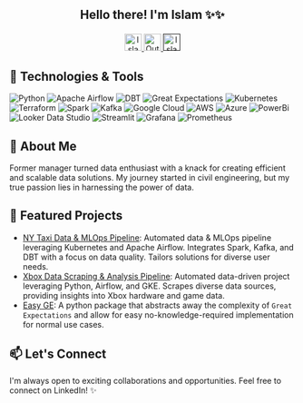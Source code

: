 ## <p align="center">Hello there! I'm Islam ✨✨</p>
  
<p align="center">
  <a href="https://www.linkedin.com/in/islam-elsayed-ba7692240/">
    <img src="https://user-images.githubusercontent.com/107177143/190924452-6a38dc8b-a54c-4a12-ace9-e82e2f138850.svg" alt="Islam's LinkedIn" height="30px"/>
  </a>
  <a href="elsayed.is@outlook.com">
    <img src="https://github.com/Elsayed91/Lestrang1991/assets/107177143/6004dc58-e62e-417e-b2b2-0122d2d4ce10" alt="Outlook" height="30px"/>
  </a>
    <a href="">
    <img src="https://github.com/Elsayed91/Elsayed91/assets/107177143/12215be1-807d-4e24-a2b9-b994726efd6f" alt="Islam's Portfolio" height="30px"/>
  </a>
</p>


<!-- Technologies -->
## 🔧 Technologies & Tools
![Python](https://img.shields.io/badge/Python-3776AB?style=flat&logo=python&logoColor=white) 
![Apache Airflow](https://img.shields.io/badge/Apache%20Airflow-017CEE?style=flat&logo=apache-airflow&logoColor=white)
![DBT](https://img.shields.io/badge/DBT-F47A20?style=flat&logo=dbt&logoColor=white) 
![Great Expectations](https://img.shields.io/badge/Great%20Expectations-31517A?style=flat&logo=python&logoColor=white)
![Kubernetes](https://img.shields.io/badge/Kubernetes-326CE5?style=flat&logo=kubernetes&logoColor=white) 
![Terraform](https://img.shields.io/badge/Terraform-623CE4?style=flat&logo=terraform&logoColor=white)
![Spark](https://img.shields.io/badge/Spark-E25A1C?style=flat&logo=apache-spark&logoColor=white) 
![Kafka](https://img.shields.io/badge/Apache%20Kafka-000000?style=flat&logo=apache-kafka&logoColor=white)
![Google Cloud](https://img.shields.io/badge/Google%20Cloud-4285F4?style=flat&logo=google-cloud&logoColor=white) 
![AWS](https://img.shields.io/badge/AWS-232F3E?style=flat&logo=amazon-aws&logoColor=white) 
![Azure](https://img.shields.io/badge/Azure-0078D4?style=flat&logo=microsoft-azure&logoColor=white)
![PowerBi](https://img.shields.io/badge/PowerBi-F2C811?style=flat&logo=power-bi&logoColor=white) 
![Looker Data Studio](https://img.shields.io/badge/Looker%20Data%20Studio-000000?style=flat&logo=looker&logoColor=white)
![Streamlit](https://img.shields.io/badge/Streamlit-FF4B4B?style=flat&logo=streamlit&logoColor=white)
![Grafana](https://img.shields.io/badge/Grafana-F46800?style=flat&logo=grafana&logoColor=white) 
![Prometheus](https://img.shields.io/badge/Prometheus-E6522C?style=flat&logo=prometheus&logoColor=white)


<!-- About Me -->
## 🌱 About Me

Former manager turned data enthusiast with a knack for creating efficient and scalable data solutions. My journey started in civil engineering, but my true passion lies in harnessing the power of data.

<!-- Projects -->
## 🚀 Featured Projects
- [NY Taxi Data & MLOps Pipeline](https://github.com/Elsayed91/taxi-data-pipeline): Automated data & MLOps pipeline leveraging Kubernetes and Apache Airflow. Integrates Spark, Kafka, and DBT with a focus on data quality. Tailors solutions for diverse user needs.
- [Xbox Data Scraping & Analysis Pipeline](https://github.com/Elsayed91/xbox_de_project): Automated data-driven project leveraging Python, Airflow, and GKE. Scrapes diverse data sources, providing insights into Xbox hardware and game data.
- [Easy GE](https://github.com/Elsayed91/easy_ge): A python package that abstracts away the complexity of `Great Expectations` and allow for easy no-knowledge-required implementation for normal use cases. 

<!-- Reach Out -->
## 📫 Let's Connect
I'm always open to exciting collaborations and opportunities. Feel free to connect on LinkedIn! ✨





<!-- Footer ![Profile Views](https://komarev.com/ghpvc/?username=Elsayed91&color=blueviolet) -->



<!---
Lestrang1991/Lestrang1991 is a ✨ special ✨ repository because its `README.md` (this file) appears on your GitHub profile.
You can click the Preview link to take a look at your changes.
--->
